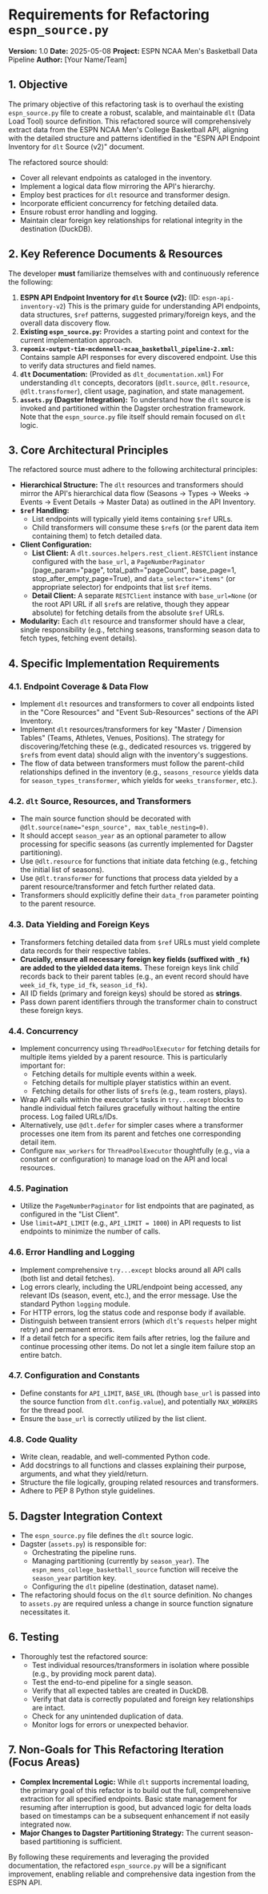 # Requirements for Refactoring `espn_source.py`

**Version:** 1.0
**Date:** 2025-05-08
**Project:** ESPN NCAA Men's Basketball Data Pipeline
**Author:** [Your Name/Team]

## 1. Objective

The primary objective of this refactoring task is to overhaul the existing `espn_source.py` file to create a robust, scalable, and maintainable `dlt` (Data Load Tool) source definition. This refactored source will comprehensively extract data from the ESPN NCAA Men's College Basketball API, aligning with the detailed structure and patterns identified in the "ESPN API Endpoint Inventory for `dlt` Source (v2)" document.

The refactored source should:
* Cover all relevant endpoints as cataloged in the inventory.
* Implement a logical data flow mirroring the API's hierarchy.
* Employ best practices for `dlt` resource and transformer design.
* Incorporate efficient concurrency for fetching detailed data.
* Ensure robust error handling and logging.
* Maintain clear foreign key relationships for relational integrity in the destination (DuckDB).

## 2. Key Reference Documents & Resources

The developer **must** familiarize themselves with and continuously reference the following:

1.  **ESPN API Endpoint Inventory for `dlt` Source (v2):** (ID: `espn-api-inventory-v2`) This is the primary guide for understanding API endpoints, data structures, `$ref` patterns, suggested primary/foreign keys, and the overall data discovery flow.
2.  **Existing `espn_source.py`:** Provides a starting point and context for the current implementation approach.
3.  **`repomix-output-tim-mcdonnell-ncaa_basketball_pipeline-2.xml`:** Contains sample API responses for every discovered endpoint. Use this to verify data structures and field names.
4.  **`dlt` Documentation:** (Provided as `dlt_documentation.xml`) For understanding `dlt` concepts, decorators (`@dlt.source`, `@dlt.resource`, `@dlt.transformer`), client usage, pagination, and state management.
5.  **`assets.py` (Dagster Integration):** To understand how the `dlt` source is invoked and partitioned within the Dagster orchestration framework. Note that the `espn_source.py` file itself should remain focused on `dlt` logic.

## 3. Core Architectural Principles

The refactored source must adhere to the following architectural principles:

* **Hierarchical Structure:** The `dlt` resources and transformers should mirror the API's hierarchical data flow (Seasons -> Types -> Weeks -> Events -> Event Details -> Master Data) as outlined in the API Inventory.
* **`$ref` Handling:**
    * List endpoints will typically yield items containing `$ref` URLs.
    * Child transformers will consume these `$ref`s (or the parent data item containing them) to fetch detailed data.
* **Client Configuration:**
    * **List Client:** A `dlt.sources.helpers.rest_client.RESTClient` instance configured with the `base_url`, a `PageNumberPaginator` (page_param="page", total_path="pageCount", base_page=1, stop_after_empty_page=True), and `data_selector="items"` (or appropriate selector) for endpoints that list `$ref` items.
    * **Detail Client:** A separate `RESTClient` instance with `base_url=None` (or the root API URL if all `$ref`s are relative, though they appear absolute) for fetching details from the absolute `$ref` URLs.
* **Modularity:** Each `dlt` resource and transformer should have a clear, single responsibility (e.g., fetching seasons, transforming season data to fetch types, fetching event details).

## 4. Specific Implementation Requirements

### 4.1. Endpoint Coverage & Data Flow
* Implement `dlt` resources and transformers to cover all endpoints listed in the "Core Resources" and "Event Sub-Resources" sections of the API Inventory.
* Implement `dlt` resources/transformers for key "Master / Dimension Tables" (Teams, Athletes, Venues, Positions). The strategy for discovering/fetching these (e.g., dedicated resources vs. triggered by `$ref`s from event data) should align with the inventory's suggestions.
* The flow of data between transformers must follow the parent-child relationships defined in the inventory (e.g., `seasons_resource` yields data for `season_types_transformer`, which yields for `weeks_transformer`, etc.).

### 4.2. `dlt` Source, Resources, and Transformers
* The main source function should be decorated with `@dlt.source(name="espn_source", max_table_nesting=0)`.
* It should accept `season_year` as an optional parameter to allow processing for specific seasons (as currently implemented for Dagster partitioning).
* Use `@dlt.resource` for functions that initiate data fetching (e.g., fetching the initial list of seasons).
* Use `@dlt.transformer` for functions that process data yielded by a parent resource/transformer and fetch further related data.
* Transformers should explicitly define their `data_from` parameter pointing to the parent resource.

### 4.3. Data Yielding and Foreign Keys
* Transformers fetching detailed data from `$ref` URLs must yield complete data records for their respective tables.
* **Crucially, ensure all necessary foreign key fields (suffixed with `_fk`) are added to the yielded data items.** These foreign keys link child records back to their parent tables (e.g., an event record should have `week_id_fk`, `type_id_fk`, `season_id_fk`).
* All ID fields (primary and foreign keys) should be stored as **strings**.
* Pass down parent identifiers through the transformer chain to construct these foreign keys.

### 4.4. Concurrency
* Implement concurrency using `ThreadPoolExecutor` for fetching details for multiple items yielded by a parent resource. This is particularly important for:
    * Fetching details for multiple events within a week.
    * Fetching details for multiple player statistics within an event.
    * Fetching details for other lists of `$ref`s (e.g., team rosters, plays).
* Wrap API calls within the executor's tasks in `try...except` blocks to handle individual fetch failures gracefully without halting the entire process. Log failed URLs/IDs.
* Alternatively, use `@dlt.defer` for simpler cases where a transformer processes one item from its parent and fetches one corresponding detail item.
* Configure `max_workers` for `ThreadPoolExecutor` thoughtfully (e.g., via a constant or configuration) to manage load on the API and local resources.

### 4.5. Pagination
* Utilize the `PageNumberPaginator` for list endpoints that are paginated, as configured in the "List Client".
* Use `limit=API_LIMIT` (e.g., `API_LIMIT = 1000`) in API requests to list endpoints to minimize the number of calls.

### 4.6. Error Handling and Logging
* Implement comprehensive `try...except` blocks around all API calls (both list and detail fetches).
* Log errors clearly, including the URL/endpoint being accessed, any relevant IDs (season, event, etc.), and the error message. Use the standard Python `logging` module.
* For HTTP errors, log the status code and response body if available.
* Distinguish between transient errors (which `dlt`'s `requests` helper might retry) and permanent errors.
* If a detail fetch for a specific item fails after retries, log the failure and continue processing other items. Do not let a single item failure stop an entire batch.

### 4.7. Configuration and Constants
* Define constants for `API_LIMIT`, `BASE_URL` (though `base_url` is passed into the source function from `dlt.config.value`), and potentially `MAX_WORKERS` for the thread pool.
* Ensure the `base_url` is correctly utilized by the list client.

### 4.8. Code Quality
* Write clean, readable, and well-commented Python code.
* Add docstrings to all functions and classes explaining their purpose, arguments, and what they yield/return.
* Structure the file logically, grouping related resources and transformers.
* Adhere to PEP 8 Python style guidelines.

## 5. Dagster Integration Context

* The `espn_source.py` file defines the `dlt` source logic.
* Dagster (`assets.py`) is responsible for:
    * Orchestrating the pipeline runs.
    * Managing partitioning (currently by `season_year`). The `espn_mens_college_basketball_source` function will receive the `season_year` partition key.
    * Configuring the `dlt` pipeline (destination, dataset name).
* The refactoring should focus on the `dlt` source definition. No changes to `assets.py` are required unless a change in source function signature necessitates it.

## 6. Testing

* Thoroughly test the refactored source:
    * Test individual resources/transformers in isolation where possible (e.g., by providing mock parent data).
    * Test the end-to-end pipeline for a single season.
    * Verify that all expected tables are created in DuckDB.
    * Verify that data is correctly populated and foreign key relationships are intact.
    * Check for any unintended duplication of data.
    * Monitor logs for errors or unexpected behavior.

## 7. Non-Goals for This Refactoring Iteration (Focus Areas)

* **Complex Incremental Logic:** While `dlt` supports incremental loading, the primary goal of this refactor is to build out the full, comprehensive extraction for all specified endpoints. Basic state management for resuming after interruption is good, but advanced logic for delta loads based on timestamps can be a subsequent enhancement if not easily integrated now.
* **Major Changes to Dagster Partitioning Strategy:** The current season-based partitioning is sufficient.

By following these requirements and leveraging the provided documentation, the refactored `espn_source.py` will be a significant improvement, enabling reliable and comprehensive data ingestion from the ESPN API.
